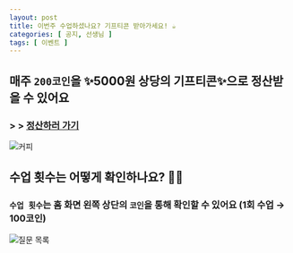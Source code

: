 ```yaml
---
layout: post
title: 이번주 수업하셨나요? 기프티콘 받아가세요! ☕
categories: [ 공지, 선생님 ]
tags: [ 이벤트 ]
---
```


## 매주 `200코인`을 ✨**5000원 상당의 기프티콘**✨으로 정산받을 수 있어요

### > > [정산하러 가기](https://docs.google.com/forms/d/1aU8-UhHYBBSfLc_Rmav6JRPkp48UUoWKAqnXRjptFZQ/edit)

![커피](https://github.com/amicably-until-the-end/amicably-until-the-end.github.io/assets/52066828/24f28d4b-2c18-41df-b850-0ba45d8b0efb)

## 수업 횟수는 어떻게 확인하나요? ✋🏻

### `수업 횟수`는 홈 화면 왼쪽 상단의 `코인`을 통해 확인할 수 있어요 (1회 수업 → 100코인)

![질문 목록](https://github.com/amicably-until-the-end/amicably-until-the-end.github.io/assets/52066828/1041a87e-626a-4ccb-b5fa-c98002d78d58)
